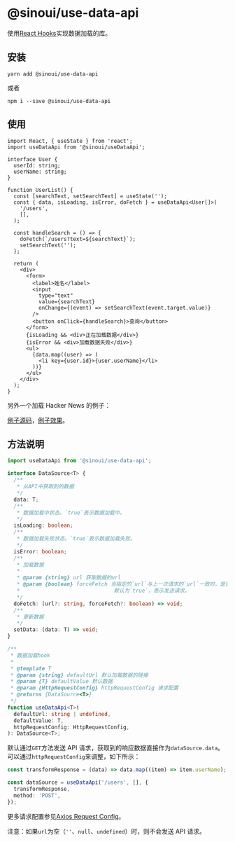 # @sinoui/use-data-api

使用[React Hooks](https://zh-hans.reactjs.org/docs/hooks-intro.html)实现数据加载的库。

## 安装

```shell
yarn add @sinoui/use-data-api
```

或者

```shell
npm i --save @sinoui/use-data-api
```

## 使用

```tsx
import React, { useState } from 'react';
import useDataApi from '@sinoui/useDataApi';

interface User {
  userId: string;
  userName: string;
}

function UserList() {
  const [searchText, setSearchText] = useState('');
  const { data, isLoading, isError, doFetch } = useDataApi<User[]>(
    '/users',
    [],
  );

  const handleSearch = () => {
    doFetch(`/users?text=${searchText}`);
    setSearchText('');
  };

  return (
    <div>
      <form>
        <label>姓名</label>
        <input
          type="text"
          value={searchText}
          onChange={(event) => setSearchText(event.target.value)}
        />
        <button onClick={handleSearch}>查询</button>
      </form>
      {isLoading && <div>正在加载数据</div>}
      {isError && <div>加载数据失败</div>}
      <ul>
        {data.map((user) => (
          <li key={user.id}>{user.userName}</li>
        ))}
      </ul>
    </div>
  );
}
```

另外一个加载 Hacker News 的例子：

[例子源码](https://github.com/sinoui/use-data-api-example)，[例子效果](https://sinoui.github.io/use-data-api-example/)。

## 方法说明

```ts
import useDataApi from '@sinoui/use-data-api';

interface DataSource<T> {
  /**
   * 从API中获取到的数据
   */
  data: T;
  /**
   * 数据加载中状态。`true`表示数据加载中。
   */
  isLoading: boolean;
  /**
   * 数据加载失败状态。`true`表示数据加载失败。
   */
  isError: boolean;
  /**
   * 加载数据
   *
   * @param {string} url 获取数据的url
   * @param {boolean} forceFetch 当指定的`url`与上一次请求的`url`一致时，是否发送API请求。
   *                              默认为`true`，表示发送请求。
   */
  doFetch: (url?: string, forceFetch?: boolean) => void;
  /**
   * 更新数据
   */
  setData: (data: T) => void;
}

/**
 * 数据加载hook
 *
 * @template T
 * @param {string} defaultUrl 默认加载数据的链接
 * @param {T} defaultValue 默认数据
 * @param {HttpRequestConfig} httpRequestConfig 请求配置
 * @returns {DataSource<T>}
 */
function useDataApi<T>(
  defaultUrl: string | undefined,
  defaultValue: T,
  httpRequestConfig: HttpRequestConfig,
): DataSource<T>;
```

默认通过`GET`方法发送 API 请求，获取到的响应数据直接作为`dataSource.data`。可以通过`httpRequestConfig`来调整，如下所示：

```ts
const transformResponse = (data) => data.map((item) => item.userName); // 将人员信息列表转换成人名列表

const dataSource = useDataApi('/users', [], {
  transformResponse,
  method: 'POST',
});
```

更多请求配置参见[Axios Request Config](https://github.com/axios/axios#request-config)。

注意：如果`url`为空（`''`、`null`、`undefined`）时，则不会发送 API 请求。
